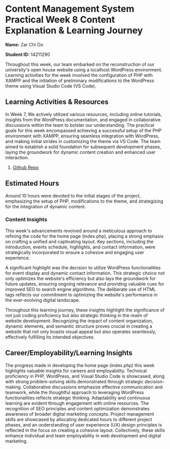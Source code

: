# Content Management System Practical Week 8 Content Explanation & Learning Journey

**Name:** Zar Chi Oo

**Student ID:** 14211290

Throughout this week, our team embarked on the reconstruction of our university's open house website using a localhost WordPress environment. Learning activities for the week involved the configuration of PHP with XAMPP and the initiation of preliminary modifications to the WordPress theme using Visual Studio Code (VS Code). 


## Learning Activities & Resources
In Week 7, We actively utilized various resources, including online tutorials, insights from the WordPress documentation, and engaged in collaborative discussions within the team to bolster our understanding.
The practical goals for this week encompassed achieving a successful setup of the PHP environment with XAMPP, ensuring seamless integration with WordPress, and making initial strides in customizing the theme via VS Code. The team aimed to establish a solid foundation for subsequent development phases, laying the groundwork for dynamic content creation and enhanced user interaction.

1. [Github Repo](https://github.com/ShweMoeThantAurum/ContentManagementSystemGroupAssignmentTeam6)


## Estimated Hours

Around 10 hours were devoted to the initial stages of the project, emphasizing the setup of PHP, modifications to the theme, and strategizing for the integration of dynamic content.

### Content Insights
This week's advancements revolved around a meticulous approach to refining the code for the home page (index.php), placing a strong emphasis on crafting a unified and captivating layout. Key sections, including the introduction, events schedule, highlights, and contact information, were strategically incorporated to ensure a cohesive and engaging user experience.

A significant highlight was the decision to utilize WordPress functionalities for event display and dynamic contact information. This strategic choice not only optimizes the website's efficiency but also lays the groundwork for future updates, ensuring ongoing relevance and providing valuable cues for improved SEO to search engine algorithms. The deliberate use of HTML tags reflects our commitment to optimizing the website's performance in the ever-evolving digital landscape.

Throughout this learning journey, these insights highlight the significance of not just coding proficiency but also strategic thinking in the realm of website development. Recognizing the impact of content organization, dynamic elements, and semantic structure proves crucial in creating a website that not only boasts visual appeal but also operates seamlessly, effectively fulfilling its intended objectives.

## Career/Employability/Learning Insights
The progress made in developing the home page (index.php) this week highlights valuable insights for careers and employability. Technical proficiency in PHP, WordPress, and Visual Studio Code is showcased, along with strong problem-solving skills demonstrated through strategic decision-making. Collaborative discussions emphasize effective communication and teamwork, while the thoughtful approach to leveraging WordPress functionalities reflects strategic thinking. Adaptability and continuous learning are evident through engagement with online resources. The recognition of SEO principles and content optimization demonstrates awareness of broader digital marketing concepts. Project management skills are showcased by allocating dedicated hours to different project phases, and an understanding of user experience (UX) design principles is reflected in the focus on creating a cohesive layout. Collectively, these skills enhance individual and team employability in web development and digital marketing.

